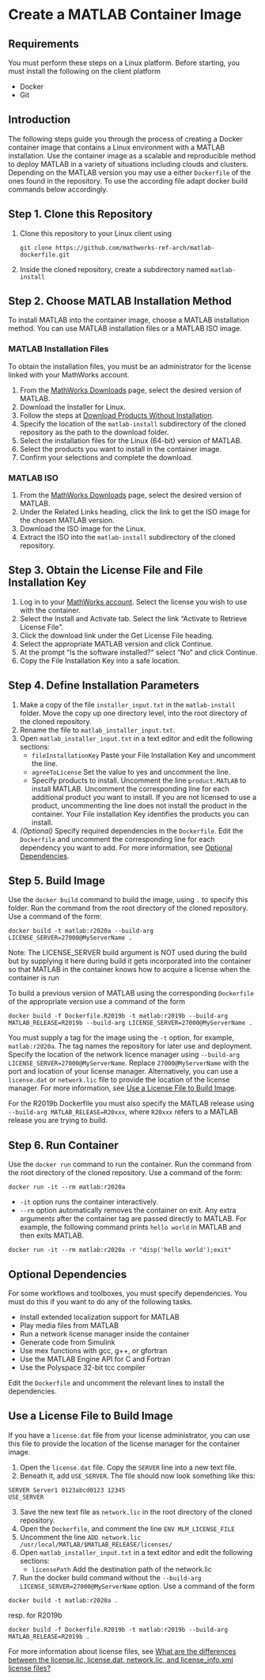 # Create a MATLAB Container Image
## Requirements
You must perform these steps on a Linux platform.
Before starting, you must install the following on the client platform
- Docker
- Git

## Introduction
The following steps guide you through the process of creating a Docker container image that contains a Linux environment with a MATLAB installation. 
Use the container image as a scalable and reproducible method to deploy MATLAB in a variety of situations including clouds and clusters.
Depending on the MATLAB version you may use a either `Dockerfile` of the ones found in the repository. To use the according file adapt docker build commands below accordingly.

## Step 1. Clone this Repository
1. Clone this repository to your Linux client using 

    `git clone https://github.com/mathworks-ref-arch/matlab-dockerfile.git`
2. Inside the cloned repository, create a subdirectory named `matlab-install`

## Step 2. Choose MATLAB Installation Method
To install MATLAB into the container image, choose a MATLAB installation method. You can use MATLAB installation files or a MATLAB ISO image. 

### MATLAB Installation Files
To obtain the installation files, you must be an administrator for the license linked with your MathWorks account.
1. From the [MathWorks Downloads](https://www.mathworks.com/downloads/) page, select the desired version of MATLAB.
2. Download the Installer for Linux.
3. Follow the steps at [Download Products Without Installation](https://www.mathworks.com/help/install/ug/download-only.html). 
4. Specify the location of the `matlab-install` subdirectory of the cloned repository as the path to the download folder. 
5. Select the installation files for the Linux (64-bit) version of MATLAB. 
6. Select the products you want to install in the container image.
7. Confirm your selections and complete the download. 

### MATLAB ISO
1. From the [MathWorks Downloads](https://www.mathworks.com/downloads/) page, select the desired version of MATLAB.
2. Under the Related Links heading, click the link to get the ISO image for the chosen MATLAB version. 
3. Download the ISO image for the Linux.
4. Extract the ISO into the `matlab-install` subdirectory of the cloned repository.

## Step 3. Obtain the License File and File Installation Key
1. Log in to your [MathWorks account](https://www.mathworks.com/login). Select the license you wish to use with the container.
2. Select the Install and Activate tab. Select the link “Activate to Retrieve License File”.
3. Click the download link under the Get License File heading. 
4. Select the appropriate MATLAB version and click Continue.
5. At the prompt “Is the software installed?” select “No” and click Continue.
6. Copy the File Installation Key into a safe location.

## Step 4. Define Installation Parameters
1. Make a copy of the file `installer_input.txt` in the `matlab-install` folder. Move the copy up one directory level, into the root directory of the cloned repository.
2. Rename the file to `matlab_installer_input.txt`.
3. Open `matlab_installer_input.txt` in a text editor and edit the following sections:
    - `fileInstallationKey` Paste your File Installation Key and uncomment the line.
    - `agreeToLicense` Set the value to yes and uncomment the line.
    - Specify products to install. Uncomment the line `product.MATLAB` to install MATLAB. Uncomment the corresponding line for each additional product you want to install. If you are not licensed to use a product, uncommenting the line does not install the product in the container. Your File installation Key identifies the products you can install.
4.	*(Optional)* Specify required dependencies in the `Dockerfile`. Edit the `Dockerfile` and uncomment the corresponding line for each dependency you want to add. For more information, see [Optional Dependencies](#optional-dependencies).

## Step 5. Build Image
Use the `docker build` command to build the image, using ```.``` to specify this folder. Run the command from the root directory of the cloned repository. Use a command of the form:
```
docker build -t matlab:r2020a --build-arg LICENSE_SERVER=27000@MyServerName .
```
Note: The LICENSE_SERVER build argument is NOT used during the build but by supplying it here during build it gets
incorporated into the container so that MATLAB in the container knows how to acquire a license when the container is run

To build a previous version of MATLAB using the corresponding `Dockerfile` of the appropriate version use a command of the form 
```
docker build -f Dockerfile.R2019b -t matlab:r2019b --build-arg MATLAB_RELEASE=R2019b --build-arg LICENSE_SERVER=27000@MyServerName .
```

You must supply a tag for the image using the `-t` option, for example, `matlab:r2020a`. The tag names the repository for later use and deployment. 
Specify the location of the network licence manager using `--build-arg LICENSE_SERVER=27000@MyServerName`. Replace `27000@MyServerName` with the port and location of your license manager. Alternatively, you can use a `license.dat` or `network.lic` file to provide the location of the license manager. For more information, see [Use a License File to Build Image](#use-a-license-file-to-build-image).

For the R2019b Dockerfile you must also specify the MATLAB release using `--build-arg MATLAB_RELEASE=R20xxx`, where `R20xxx` refers to a MATLAB release you are trying to build. 

## Step 6. Run Container
Use the `docker run` command to run the container. Run the command from the root directory of the cloned repository. Use a command of the form:
```
docker run -it --rm matlab:r2020a
```
- `-it` option runs the container interactively.
- `--rm` option automatically removes the container on exit.
Any extra arguments after the container tag are passed directly to MATLAB. For example, the following command prints `hello world` in MATLAB and then exits MATLAB.
```
docker run -it --rm matlab:r2020a -r "disp('hello world');exit"
```

## Optional Dependencies
For some workflows and toolboxes, you must specify dependencies. You must do this if you want to do any of the following tasks.
- Install extended localization support for MATLAB
- Play media files from MATLAB
- Run a network license manager inside the container
- Generate code from Simulink
- Use mex functions with gcc, g++, or gfortran
- Use the MATLAB Engine API for C and Fortran
- Use the Polyspace 32-bit tcc compiler

Edit the `Dockerfile` and uncomment the relevant lines to install the dependencies.
## Use a License File to Build Image
If you have a `license.dat` file from your license administrator, you can use this file to provide the location of the license manager for the container image.
1. Open the `license.dat` file. Copy the `SERVER` line into a new text file. 
2. Beneath it, add `USE_SERVER`. The file should now look something like this:
```
SERVER Server1 0123abcd0123 12345
USE_SERVER
```
3. Save the new text file as `network.lic` in the root directory of the cloned repository.
4. Open the `Dockerfile`, and comment the line `ENV MLM_LICENSE_FILE`
5. Uncomment the line `ADD network.lic /usr/local/MATLAB/$MATLAB_RELEASE/licenses/`
6. Open `matlab_installer_input.txt` in a text editor and edit the following sections:
    - `licensePath` Add the destination path of the network.lic
7. Run the docker build command without the `--build-arg LICENSE_SERVER=27000@MyServerName` option. Use a command of the form
```
docker build -t matlab:r2020a .
```
resp. for R2019b
```
docker build -f Dockerfile.R2019b -t matlab:r2019b --build-arg MATLAB_RELEASE=R2019b .
```
For more information about license files, see [What are the differences between the license.lic, license.dat, network.lic, and license_info.xml license files?](https://www.mathworks.com/matlabcentral/answers/116637-what-are-the-differences-between-the-license-lic-license-dat-network-lic-and-license_info-xml-lic)
